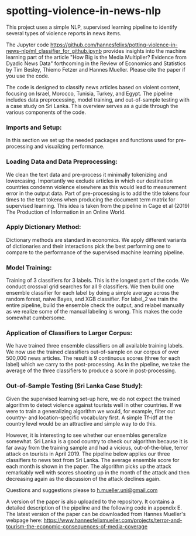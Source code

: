 # spotting-violence-in-news-nlp
This project uses a simple NLP, supervised learning pipeline to identify several types of violence reports in news items.

The Jupyter code https://github.com/hannesfelixs/potting-violence-in-news-nlp/ml_classifier_for_github.ipynb provides insights into the machine learning part of the article "How Big is the Media Multiplier? Evidence from Dyadic News Data" forthcoming in the Review of Economics and Statistics by Tim Besley, Thiemo Fetzer and Hannes Mueller. Please cite the paper if you use the code.

The code is designed to classify news articles based on violent content, focusing on Israel, Morocco, Tunisia, Turkey, and Egypt. The pipeline includes data preprocessing, model training, and out-of-sample testing with a case study on Sri Lanka. This overview serves as a guide through the various components of the code.

### Imports and Setup:
In this section we set up the needed packages and functions used for pre-processing and visualizing performance.

### Loading Data and Data Preprocessing:
We clean the text data and pre-process it minimally tokenizing and lowercasing. Importantly we exclude articles in which our destination countries condemn violence elsewhere as this would lead to measurement error in the output data. Part of pre-processing is to add the title tokens four times to the text tokens when producing the document term matrix for supervised learning. This idea is taken from the pipeline in Cage et al (2019) The Production of Information in an Online World.

### Apply Dictionary Method:
Dictionary methods are standard in economics. We apply different variants of dictionaries and their interactions pick the best performing one to compare to the performance of the supervised machine learning pipeline.

### Model Training: 
Training of 3 classifiers for 3 labels. This is the longest part of the code. We conduct crossval grid searches for all 9 classifiers. We then build one ensemble classifier for each label by doing a simple average across the random forest, naive Bayes, and XGB classifier. For label_2 we train the entire pipeline, build the ensemble check the output, and relabel manually as we realize some of the manual labeling is wrong. This makes the code somewhat cumbersome.

### Application of Classifiers to Larger Corpus:
We have trained three ensemble classifiers on all available training labels. We now use the trained classifiers out-of-sample on our corpus of over 500,000 news articles. The result is 9 continuous scores (three for each label) which we carry to the post-processing. As in the pipeline, we take the average of the three classifiers to produce a score in post-processing.

### Out-of-Sample Testing (Sri Lanka Case Study):
Given the supervised learning set-up here, we do not expect the trained algorithm to detect violence against tourists well in other countries. If we were to train a generalizing algorithm we would, for example, filter out country- and location-specific vocabulary first. A simple Tf-idf at the country level would be an attractive and simple way to do this. 

However, it is interesting to see whether our ensembles generalize somewhat. Sri Lanka is a good country to check our algorithm because it is far away from the training sample and had a vicious, out-of-the-blue, terror attack on tourists in April 2019. The pipeline below applies our three classifiers to news text from Sri Lanka. The average ensemble score for each month is shown in the paper. The algorithm picks up the attack remarkably well with scores shooting up in the month of the attack and then decreasing again as the discussion of the attack declines again. 

Questions and suggestions please to h.mueller.uni@gmail.com


A version of the paper is also uploaded to the repository. It contains a detailed description of the pipeline and the following code in appendix E. The latest version of the paper can be downloaded from Hannes Mueller's webpage here: https://www.hannesfelixmueller.com/projects/terror-and-tourism-the-economic-consequences-of-media-coverage
